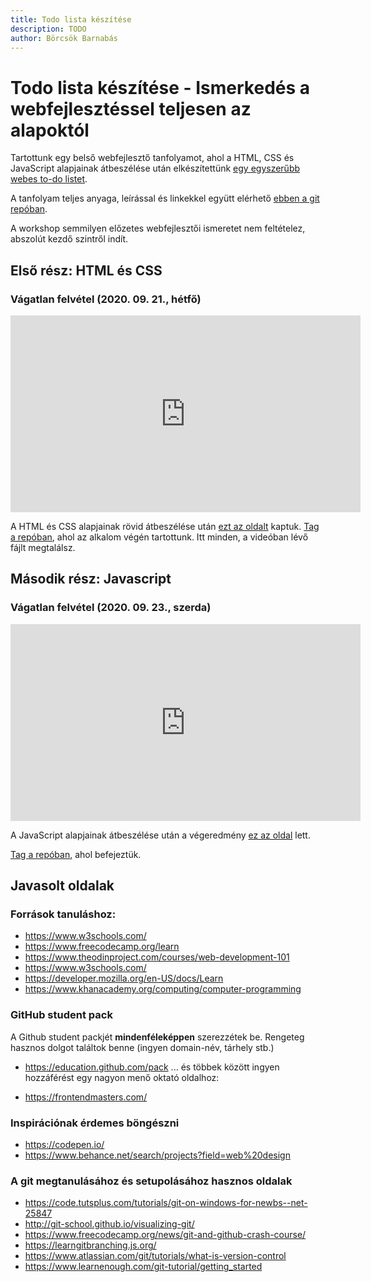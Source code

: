 ```yaml
---
title: Todo lista készítése
description: TODO
author: Börcsök Barnabás
---
```


# Todo lista készítése - Ismerkedés a webfejlesztéssel teljesen az alapoktól

Tartottunk egy belső webfejlesztő tanfolyamot, ahol a HTML, CSS és JavaScript alapjainak átbeszélése után elkészítettünk [egy egyszerűbb webes to-do listet](https://stupefied-tesla-750b4f.netlify.app/).

A tanfolyam teljes anyaga, leírással és linkekkel együtt elérhető [ebben a git repóban](https://git.sch.bme.hu/schdesign/schdesign-workshop-2020_21_1-todo).

A workshop semmilyen előzetes webfejlesztői ismeretet nem feltételez, abszolút kezdő szintről indít.

## Első rész: HTML és CSS

### Vágatlan felvétel (2020. 09. 21., hétfő)

<div class="youtube-16-9">
    <iframe width="560" height="315"
    src="https://www.youtube-nocookie.com/embed/x6lIzOCliUo" title="YouTube
    video player" frameborder="0" allow="accelerometer; autoplay;
    clipboard-write; encrypted-media; gyroscope; picture-in-picture"
    allowfullscreen></iframe>
</div>

A HTML és CSS alapjainak rövid átbeszélése után [ezt az oldalt](https://kind-mirzakhani-fd34b6.netlify.app/) kaptuk. [Tag a repóban](https://git.sch.bme.hu/schdesign/todo-tutorial/-/tree/elso-tanfolyam), ahol az alkalom végén tartottunk. Itt minden, a videóban lévő fájlt megtalálsz.

## Második rész: Javascript

### Vágatlan felvétel (2020. 09. 23., szerda)

<div class="youtube-16-9">
    <iframe width="560" height="315"
    src="https://www.youtube-nocookie.com/embed/WlbvPQkQpno " title="YouTube
    video player" frameborder="0" allow="accelerometer; autoplay;
    clipboard-write; encrypted-media; gyroscope; picture-in-picture"
    allowfullscreen></iframe>
</div>

A JavaScript alapjainak átbeszélése után a végeredmény [ez az oldal](https://stupefied-tesla-750b4f.netlify.app/) lett.

[Tag a repóban](https://git.sch.bme.hu/schdesign/todo-tutorial/-/tree/masodik-alkalom), ahol befejeztük.

## Javasolt oldalak

### Források tanuláshoz:

- https://www.w3schools.com/
- https://www.freecodecamp.org/learn
- https://www.theodinproject.com/courses/web-development-101
- https://www.w3schools.com/
- https://developer.mozilla.org/en-US/docs/Learn
- https://www.khanacademy.org/computing/computer-programming

### GitHub student pack

A Github student packjét **mindenféleképpen** szerezzétek be. Rengeteg hasznos
dolgot találtok benne (ingyen domain-név, tárhely stb.)

- https://education.github.com/pack ... és többek között ingyen hozzáférést egy
nagyon menő oktató oldalhoz:

- https://frontendmasters.com/

### Inspirációnak érdemes böngészni

- https://codepen.io/
- https://www.behance.net/search/projects?field=web%20design

### A git megtanulásához és setupolásához hasznos oldalak

- https://code.tutsplus.com/tutorials/git-on-windows-for-newbs--net-25847
- http://git-school.github.io/visualizing-git/
- https://www.freecodecamp.org/news/git-and-github-crash-course/
- https://learngitbranching.js.org/
- https://www.atlassian.com/git/tutorials/what-is-version-control
- https://www.learnenough.com/git-tutorial/getting_started
